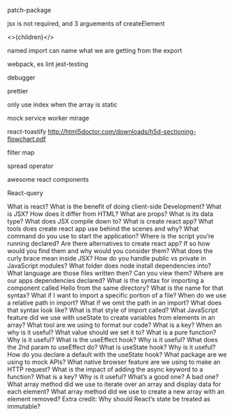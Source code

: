 patch-package

jsx is not required, and 3 arguements of createElement

<>{children}</>

named import can name what we are getting from the export


webpack, es lint
jest-testing

debugger

prettier

only use index when the array is static

mock service worker
mirage


react-toastify
http://html5doctor.com/downloads/h5d-sectioning-flowchart.pdf

filter map


spread operator 

awesome react components

React-query






What is react?
What is the benefit of doing client-side Development?
What is JSX? How does it differ from HTML?
What are props? What is its data type?
What does JSX compile down to?
What is create react app?
What tools does create react app use behind the scenes and why?
What command do you use to start the application?
Where is the script you’re running declared?
Are there alternatives to create react app? If so how would you find them and why would you consider them?
What does the curly brace mean inside JSX?
How do you handle public vs private in JavaScript modules?
What folder does node install dependencies into?
What language are those files written then? Can you view them?
Where are our apps dependencies declared?
What is the syntax for importing a component called Hello from the same directory?
What is the name for that syntax?
What if I want to import a specific portion of a file?
When do we use a relative path in import?
What if we omit the path in an import?
What does that syntax look like?
What is that style of import called?
What JavaScript feature did we use with useState to create variables from elements in an array?
What tool are we using to format our code?
What is a key? When an why is it useful? What value should we set it to?
What is a pure function? Why is it useful?
What is the useEffect hook? Why is it useful?
What does the 2nd param to useEffect do?
What is useState hook? Why is it useful?
How do you declare a default with the useState hook?
What package are we using to mock APIs?
What native browser feature are we using to make an HTTP request?
What is the impact of adding the async keyword to a function?
What is a key? Why is it useful? What’s a good one? A bad one?
What array method did we use to iterate over an array and display data for each element?
What array method did we use to create a new array with an element removed?
Extra credit: Why should React’s state be treated as immutable?




